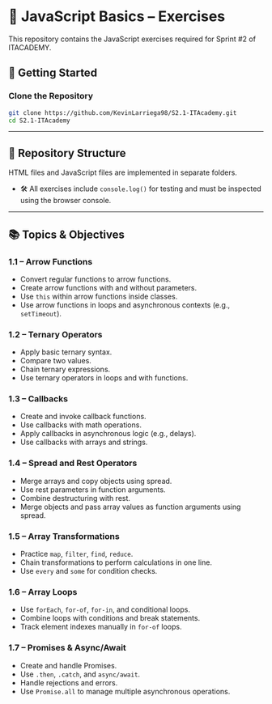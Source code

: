 # 📘 JavaScript Basics – Exercises

This repository contains the JavaScript exercises required for Sprint #2 of ITACADEMY.

## 🚀 Getting Started

### Clone the Repository

```bash
git clone https://github.com/KevinLarriega98/S2.1-ITAcademy.git
cd S2.1-ITAcademy
```

---

## 📁 Repository Structure

HTML files and JavaScript files are implemented in separate folders.
- 🛠 All exercises include `console.log()` for testing and must be inspected using the browser console.

---

## 📚 Topics & Objectives

### **1.1 – Arrow Functions**

- Convert regular functions to arrow functions.
- Create arrow functions with and without parameters.
- Use `this` within arrow functions inside classes.
- Use arrow functions in loops and asynchronous contexts (e.g., `setTimeout`).

### **1.2 – Ternary Operators**

- Apply basic ternary syntax.
- Compare two values.
- Chain ternary expressions.
- Use ternary operators in loops and with functions.

### **1.3 – Callbacks**

- Create and invoke callback functions.
- Use callbacks with math operations.
- Apply callbacks in asynchronous logic (e.g., delays).
- Use callbacks with arrays and strings.

### **1.4 – Spread and Rest Operators**

- Merge arrays and copy objects using spread.
- Use rest parameters in function arguments.
- Combine destructuring with rest.
- Merge objects and pass array values as function arguments using spread.

### **1.5 – Array Transformations**

- Practice `map`, `filter`, `find`, `reduce`.
- Chain transformations to perform calculations in one line.
- Use `every` and `some` for condition checks.

### **1.6 – Array Loops**

- Use `forEach`, `for-of`, `for-in`, and conditional loops.
- Combine loops with conditions and break statements.
- Track element indexes manually in `for-of` loops.

### **1.7 – Promises & Async/Await**

- Create and handle Promises.
- Use `.then`, `.catch`, and `async/await`.
- Handle rejections and errors.
- Use `Promise.all` to manage multiple asynchronous operations.